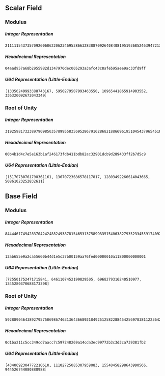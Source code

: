 ## Scalar Field

### Modulus

##### Integer Representation
```
2111115437357092606062206234695386632838870926408408195193685246394721360383
```

##### Hexadecimal Representation
```
04aad957a68b2955982d1347970dec005293a3afc43c8afeb95aee9ac33fd9ff
```

##### U64 Representation (Little-Endian)
```
[13356249993388743167, 5950279507993463550, 10965441865914903552, 336320092672043349]
```

### Root of Unity

##### Integer Representation
```
319259817323897909850357899558356952867916286821886696195104543796545181129
```

##### Hexadecimal Representation
```
00b4b1d4c7e5e163b1af246173fdb411bdb82ac32901dcb9d289433ff2b7d5c9
```

##### U64 Representation (Little-Endian)
```
[15170730761708361161, 13670723686578117817, 12803492266614043665, 50861023252832611]
```

## Base Field

### Modulus

##### Integer Representation
```
8444461749428370424248824938781546531375899335154063827935233455917409239041
```

##### Hexadecimal Representation
```
12ab655e9a2ca55660b44d1e5c37b00159aa76fed00000010a11800000000001
```

##### U64 Representation (Little-Endian)
```
[725501752471715841, 6461107452199829505, 6968279316240510977, 1345280370688173398]
```

### Root of Unity

##### Integer Representation
```
5928890464389279575069867463136436689218492512582288454256978381122364252082
```

##### Hexadecimal Representation
```
0d1ba211c5cc349cd7aacc7c597248269a14cda3ec99772b3c3d3ca739381fb2
```

##### U64 Representation (Little-Endian)
```
[4340692304772210610, 11102725085307959083, 15540458298643990566, 944526744080888988]
```
